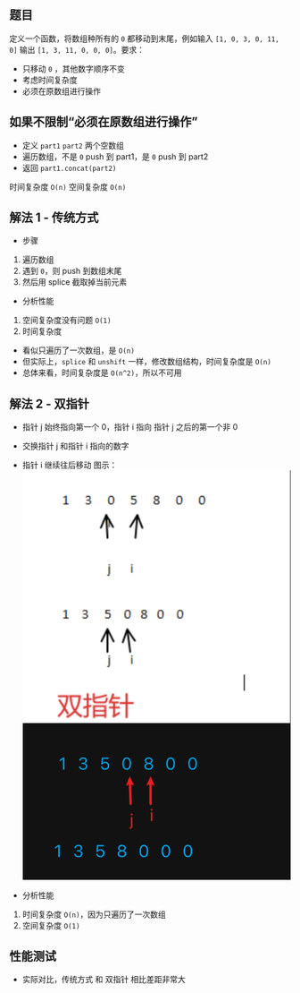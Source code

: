 ## 题目

定义一个函数，将数组种所有的 `0` 都移动到末尾，例如输入 `[1, 0, 3, 0, 11, 0]` 输出 `[1, 3, 11, 0, 0, 0]`。要求：

- 只移动 `0` ，其他数字顺序不变
- 考虑时间复杂度
- 必须在原数组进行操作

## 如果不限制“必须在原数组进行操作”

- 定义 `part1` `part2` 两个空数组
- 遍历数组，不是 `0` push 到 part1，是 `0` push 到 part2
- 返回 `part1.concat(part2)`

时间复杂度 `O(n)` 空间复杂度 `O(n)`

## 解法 1 - 传统方式

- 步骤

1. 遍历数组
2. 遇到 `0`，则 push 到数组末尾
3. 然后用 splice 截取掉当前元素

- 分析性能

1. 空间复杂度没有问题 `O(1)`
2. 时间复杂度

- 看似只遍历了一次数组，是 `O(n)`
- 但实际上，`splice` 和 `unshift` 一样，修改数组结构，时间复杂度是 `O(n)`
- 总体来看，时间复杂度是 `O(n^2)`，所以不可用

## 解法 2 - 双指针

- 指针 j 始终指向第一个 0，指针 i 指向 指针 j 之后的第一个非 0
- 交换指针 j 和指针 i 指向的数字
- 指针 i 继续往后移动
  图示：
  ![移动0-双指针](./双指针.png)

- 分析性能

1. 时间复杂度 `O(n)`，因为只遍历了一次数组
2. 空间复杂度 `O(1)`

## 性能测试

- 实际对比，传统方式 和 双指针 相比差距非常大
